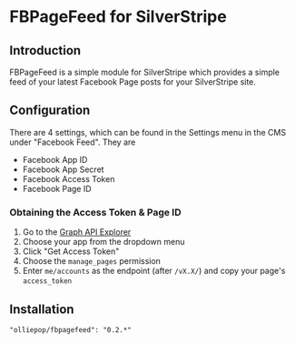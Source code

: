 # FBPageFeed for SilverStripe

## Introduction

FBPageFeed is a simple module for SilverStripe which provides a simple feed of your latest Facebook Page posts for your SilverStripe site.

## Configuration

There are 4 settings, which can be found in the Settings menu in the CMS under "Facebook Feed". They are

- Facebook App ID
- Facebook App Secret
- Facebook Access Token
- Facebook Page ID

### Obtaining the Access Token & Page ID
 1. Go to the [Graph API Explorer](http://developers.facebook.com/tools/explorer/)
 2. Choose your app from the dropdown menu
 3. Click "Get Access Token"
 4. Choose the `manage_pages` permission
 5. Enter `me/accounts` as the endpoint (after `/vX.X/`) and copy your page's `access_token`

## Installation

`"olliepop/fbpagefeed": "0.2.*"`
